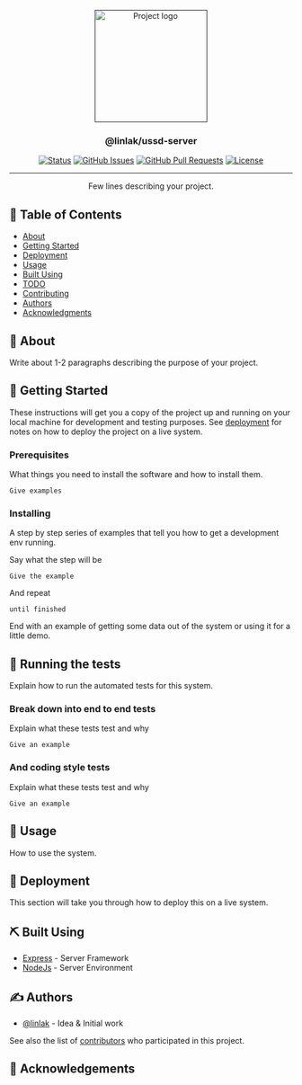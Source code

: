 <p align="center">
  <a href="" rel="noopener">
 <img width=200px height=200px src="https://avatars0.githubusercontent.com/u/35238356?s=400&u=90e1fa98c5662a44afb5494590d1dbb474e83eeb&v=4" alt="Project logo"></a>
</p>

<h3 align="center">@linlak/ussd-server</h3>

<div align="center">

[![Status](https://img.shields.io/badge/status-active-success.svg)]()
[![GitHub Issues](https://img.shields.io/github/issues/kylelobo/The-Documentation-Compendium.svg)](https://github.com/linlak/ussd/issues)
[![GitHub Pull Requests](https://img.shields.io/github/issues-pr/kylelobo/The-Documentation-Compendium.svg)](https://github.com/linlak/ussd/pulls)
[![License](https://img.shields.io/badge/license-MIT-blue.svg)](/LICENSE)

</div>

---

<p align="center"> Few lines describing your project.
    <br> 
</p>

## 📝 Table of Contents

- [About](#about)
- [Getting Started](#getting_started)
- [Deployment](#deployment)
- [Usage](#usage)
- [Built Using](#built_using)
- [TODO](../TODO.md)
- [Contributing](../CONTRIBUTING.md)
- [Authors](#authors)
- [Acknowledgments](#acknowledgement)

## 🧐 About <a name = "about"></a>

Write about 1-2 paragraphs describing the purpose of your project.

## 🏁 Getting Started <a name = "getting_started"></a>

These instructions will get you a copy of the project up and running on your local machine for development and testing purposes. See [deployment](#deployment) for notes on how to deploy the project on a live system.

### Prerequisites

What things you need to install the software and how to install them.

```
Give examples
```

### Installing

A step by step series of examples that tell you how to get a development env running.

Say what the step will be

```
Give the example
```

And repeat

```
until finished
```

End with an example of getting some data out of the system or using it for a little demo.

## 🔧 Running the tests <a name = "tests"></a>

Explain how to run the automated tests for this system.

### Break down into end to end tests

Explain what these tests test and why

```
Give an example
```

### And coding style tests

Explain what these tests test and why

```
Give an example
```

## 🎈 Usage <a name="usage"></a>

How to use the system.

## 🚀 Deployment <a name = "deployment"></a>

This section will take you through how to deploy this on a live system.

## ⛏️ Built Using <a name = "built_using"></a>

- [Express](https://expressjs.com/) - Server Framework
- [NodeJs](https://nodejs.org/en/) - Server Environment

## ✍️ Authors <a name = "authors"></a>

- [@linlak](https://github.com/linlak) - Idea & Initial work

See also the list of [contributors](https://github.com/linlak/The-Documentation-Compendium/contributors) who participated in this project.

## 🎉 Acknowledgements <a name = "acknowledgement"></a>


